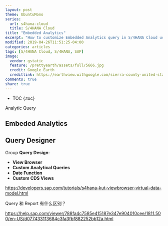 ```yaml
---
layout: post
theme: UbuntuMono
series: 
  url: s4hana-cloud
  title: S/4HANA Cloud
title: "Embedded Analytics"
excerpt: "How to customize Embedded Analytics query in S/4HANA Cloud using CDS Views"
modified: 2019-04-26T11:51:25-04:00
categories: articles
tags: [S/4HANA Cloud, S/4HANA, SAP]
image:
  vendor: gstatic
  feature: /prettyearth/assets/full/5666.jpg
  credit: Google Earth
  creditlink: https://earthview.withgoogle.com/sierra-county-united-states-5666
comments: true
share: true
---
```


* TOC
{:toc}

Analytic Query

## Embeded Analytics

## Query Designer

Group **Query Design**:

* **View Browser**
* **Custom Analytical Queries**
* **Date Function**
* **Custom CDS Views**

https://developers.sap.com/tutorials/s4hana-kut-viewbrowser-virtual-data-model.html

Query 和 Report 有什么区别？

https://help.sap.com/viewer/788fa4c7585e415187e347e904010cee/1811.500/en-US/d077433113684c3fa3fbf882252bb12a.html